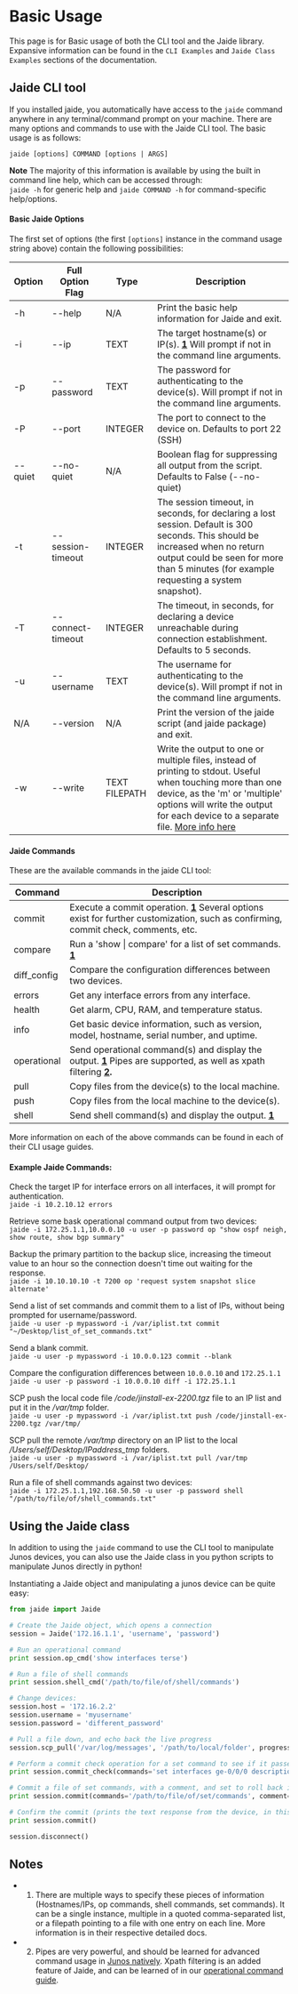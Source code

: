 Basic Usage  
===========  

This page is for Basic usage of both the CLI tool and the Jaide library. Expansive information can be found in the `CLI Examples` and `Jaide Class Examples` sections of the documentation.  

## Jaide CLI tool  
If you installed jaide, you automatically have access to the `jaide` command anywhere in any terminal/command prompt on your machine. There are many options and commands to use with the Jaide CLI tool. The basic usage is as follows:  

`jaide [options] COMMAND [options | ARGS]`  

**Note** The majority of this information is available by using the built in command line help, which can be accessed through:  
`jaide -h` for generic help and `jaide COMMAND -h` for command-specific help/options.  

#### Basic Jaide Options  
The first set of options (the first `[options]` instance in the command usage string above) contain the following possibilities:

| Option | Full Option Flag | Type | Description |
| ------ | ---------------- | ---- | ----------- |
| -h 	 | --help  			| N/A  | Print the basic help information for Jaide and exit. |  
| -i 	 | --ip 			| TEXT | The target hostname(s) or IP(s). **[1](#notes)** Will prompt if not in the command line arguments. |  
| -p 	 | --password 		| TEXT | The password for authenticating to the device(s). Will prompt if not in the command line arguments. |  
| -P 	 | --port 			| INTEGER | The port to connect to the device on. Defaults to port 22 (SSH) |  
| --quiet | --no-quiet 	| N/A | Boolean flag for suppressing all output from the script. Defaults to False (--no-quiet) |  
| -t 	  | --session-timeout | INTEGER | The session timeout, in seconds, for declaring a lost session. Default is 300 seconds. This should be increased when no return output could be seen for more than 5 minutes (for example requesting a system snapshot). |  
| -T 	 | --connect-timeout | INTEGER | The timeout, in seconds, for declaring a device unreachable during connection establishment. Defaults to 5 seconds. |  
| -u | --username | TEXT | The username for authenticating to the device(s). Will prompt if not in the command line arguments. |  
| N/A | --version | N/A | Print the version of the jaide script (and jaide package) and exit. |  
| -w | --write | TEXT FILEPATH | Write the output to one or multiple files, instead of printing to stdout. Useful when touching more than one device, as the 'm' or 'multiple' options will write the output for each device to a separate file. [More info here](examples/cli/writing-output-to-file.md) |  

#### Jaide Commands  

These are the available commands in the jaide CLI tool:  

| Command | Description |  
| ------- | ----------- |  
| commit  | Execute a commit operation. **[1](#notes)** Several options exist for further customization, such as confirming, commit check, comments, etc. |  
| compare | Run a 'show &#124; compare' for a list of set commands. **[1](#notes)** |  
| diff_config | Compare the configuration differences between two devices. |  
| errors | Get any interface errors from any interface. |  
| health | Get alarm, CPU, RAM, and temperature status. |  
| info | Get basic device information, such as version, model, hostname, serial number, and uptime. |  
| operational | Send operational command(s) and display the output. **[1](#notes)** Pipes are supported, as well as xpath filtering **[2](#notes).** |  
| pull | Copy files from the device(s) to the local machine. |  
| push | Copy files from the local machine to the device(s). |  
| shell | Send shell command(s) and display the output. **[1](#notes)** |  

More information on each of the above commands can be found in each of their CLI usage guides.  

#### Example Jaide Commands:  

Check the target IP for interface errors on all interfaces, it will prompt for authentication.  
`jaide -i 10.2.10.12 errors`  


Retrieve some bask operational command output from two devices:  
`jaide -i 172.25.1.1,10.0.0.10 -u user -p password op "show ospf neigh, show route, show bgp summary"`  

Backup the primary partition to the backup slice, increasing the timeout value to an hour so the connection doesn't time out waiting for the response.  
`jaide -i 10.10.10.10 -t 7200 op 'request system snapshot slice alternate'`  

Send a list of set commands and commit them to a list of IPs, without being prompted for username/password.  
`jaide -u user -p mypassword -i /var/iplist.txt commit "~/Desktop/list_of_set_commands.txt"`  

Send a blank commit.  
`jaide -u user -p mypassword -i 10.0.0.123 commit --blank`  

Compare the configuration differences between `10.0.0.10` and `172.25.1.1`  
`jaide -u user -p password -i 10.0.0.10 diff -i 172.25.1.1`  

SCP push the local code file */code/jinstall-ex-2200.tgz* file to an IP list and put it in the */var/tmp* folder.  
`jaide -u user -p mypassword -i /var/iplist.txt push /code/jinstall-ex-2200.tgz /var/tmp/`  

SCP pull the remote */var/tmp* directory on an IP list to the local */Users/self/Desktop/IPaddress_tmp* folders.  
`jaide -u user -p mypassword -i /var/iplist.txt pull /var/tmp /Users/self/Desktop/`  

Run a file of shell commands against two devices:  
`jaide -i 172.25.1.1,192.168.50.50 -u user -p password shell "/path/to/file/of/shell_commands.txt"`  

## Using the Jaide class  

In addition to using the `jaide` command to use the CLI tool to manipulate Junos devices, you can also use the Jaide class in you python scripts to manipulate Junos directly in python!  

Instantiating a Jaide object and manipulating a junos device can be quite easy:  
```python  
from jaide import Jaide

# Create the Jaide object, which opens a connection
session = Jaide('172.16.1.1', 'username', 'password')  

# Run an operational command
print session.op_cmd('show interfaces terse')  

# Run a file of shell commands
print session.shell_cmd('/path/to/file/of/shell/commands')  

# Change devices:
session.host = '172.16.2.2'
session.username = 'myusername'
session.password = 'different_password'

# Pull a file down, and echo back the live progress
session.scp_pull('/var/log/messages', '/path/to/local/folder', progress=True)  

# Perform a commit check operation for a set command to see if it passes syntax
print session.commit_check(commands='set interfaces ge-0/0/0 description asdf')  

# Commit a file of set commands, with a comment, and set to roll back in 10 minutes.
print session.commit(commands='/path/to/file/of/set/commands', comment='Making a commit', confirmed=600)  

# Confirm the commit (prints the text response from the device, in this case 'commit complete')
print session.commit()

session.disconnect()  
```

## Notes  
* 1) There are multiple ways to specify these pieces of information (Hostnames/IPs, op commands, shell commands, set commands). It can be a single instance, multiple in a quoted comma-separated list, or a filepath pointing to a file with one entry on each line. More information is in their respective detailed docs.  
* 2) Pipes are very powerful, and should be learned for advanced command usage in [Junos natively](http://www.juniper.net/techpubs/en_US/junos14.2/topics/concept/junos-cli-pipe-filter-functions-overview.html). Xpath filtering is an added feature of Jaide, and can be learned of in our [operational command guide](examples/cli/operational-commands.md).  
